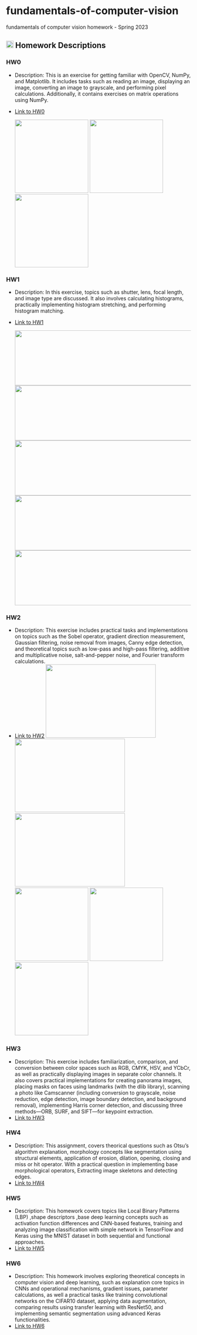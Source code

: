 # fundamentals-of-computer-vision
fundamentals of computer vision homework - Spring 2023

## <img width="20" height="20" src="https://img.icons8.com/ios/50/41b883/homework.png" alt="homework"/> Homework Descriptions
### HW0
- Description: This is an exercise for getting familiar with OpenCV, NumPy, and Matplotlib. It includes tasks such as reading an image, displaying an image, converting an image to grayscale, and performing pixel calculations. Additionally, it contains exercises on matrix operations using NumPy.
- [Link to HW0](https://github.com/nikimajidifard/fundamentals-of-computer-vision/tree/main/HW0)
  
  <img src="https://github.com/user-attachments/assets/3496a81c-3af6-46be-bc61-8316b07b3580" width="200" height="200"/>
  <img src="https://github.com/user-attachments/assets/057abdad-62ea-4662-9e07-95584067833c" width="200" height="200"/>
  <img src="https://github.com/user-attachments/assets/fbc0f8f1-f97b-4d81-84fa-2921a1f2160e" width="200" height="200"/>

### HW1
- Description: In this exercise, topics such as shutter, lens, focal length, and image type are discussed. It also involves calculating histograms, practically implementing histogram stretching, and performing histogram matching.
- [Link to HW1](https://github.com/nikimajidifard/fundamentals-of-computer-vision/tree/main/HW1)
  
  <img src="https://github.com/user-attachments/assets/5ac3944e-798e-4a1f-924d-db77e6a8caa6" width="550" height="150"/>
  <img src="https://github.com/user-attachments/assets/8f5c2f64-7dc5-4524-b67f-1bf5a28b4a68" width="550" height="150"/>
  <img src="https://github.com/user-attachments/assets/95d7ea5e-f4f1-4c3c-8468-4051024dba25" width="550" height="150"/>
  <img src="https://github.com/user-attachments/assets/e5a507f4-e06a-463b-8943-cc60ac9d6e42" width="550" height="150"/>
  <img src="https://github.com/user-attachments/assets/882990f7-b898-4de8-970e-72632168d503" width="550" height="150"/>
  
### HW2
- Description: This exercise includes practical tasks and implementations on topics such as the Sobel operator, gradient direction measurement, Gaussian filtering, noise removal from images, Canny edge detection, and theoretical topics such as low-pass and high-pass filtering, additive and multiplicative noise, salt-and-pepper noise, and Fourier transform calculations.
- [Link to HW2](https://github.com/nikimajidifard/fundamentals-of-computer-vision/tree/main/HW2)
  <img src="https://github.com/user-attachments/assets/ca5e2fd3-ec71-47ff-9046-bc55136c729a" width="300" height="200"/>
  <img src="https://github.com/user-attachments/assets/4552a267-87b0-4ea2-9e8e-22db23b97a86" width="300" height="200"/>
  <img src="https://github.com/user-attachments/assets/15a16930-181a-4d09-968f-b02c35d298e1" width="300" height="200"/>
  <img src="https://github.com/user-attachments/assets/15a16930-181a-4d09-968f-b02c35d298e1" width="200" height="200"/>
  <img src="https://github.com/user-attachments/assets/14cf7dc9-f529-4752-8e9a-e2678b786efd" width="200" height="200"/>
  <img src="https://github.com/user-attachments/assets/336c6177-880d-49b4-b644-682a8daea58d" width="200" height="200"/>
### HW3
- Description: This exercise includes familiarization, comparison, and conversion between color spaces such as RGB, CMYK, HSV, and YCbCr, as well as practically displaying images in separate color channels. It also covers practical implementations for creating panorama images, placing masks on faces using landmarks (with the dlib library), scanning a photo like Camscanner (including conversion to grayscale, noise reduction, edge detection, image boundary detection, and background removal), implementing Harris corner detection, and discussing three methods—ORB, SURF, and SIFT—for keypoint extraction.
- [Link to HW3](https://github.com/nikimajidifard/fundamentals-of-computer-vision/tree/main/HW3)

### HW4
- Description: This assignment, covers theorical questions such as Otsu’s algorithm explanation, morphology concepts like segmentation using structural elements, application of erosion, dilation, opening, closing and miss or hit operator. With a practical question in implementing base morphological operators, Extracting image skeletons and detecting edges.
- [Link to HW4](https://github.com/nikimajidifard/fundamentals-of-computer-vision/tree/main/HW4)

### HW5
- Description: This homework covers topics like Local Binary Patterns (LBP) ,shape descriptors ,base deep learning concepts such as activation function differences and CNN-based features,  training and analyzing image classification with simple network in TensorFlow and Keras using the MNIST dataset in both sequential and functional approaches. 
- [Link to HW5](https://github.com/nikimajidifard/fundamentals-of-computer-vision/tree/main/HW5)

### HW6
- Description: This homework involves exploring theoretical concepts in computer vision and deep learning, such as explanation core topics in CNNs and operational mechanisms, gradient issues, parameter calculations, as well a practical tasks like training convolutional networks on the CIFAR10 dataset, applying data augmentation, comparing results using transfer learning with ResNet50, and implementing semantic segmentation using advanced Keras functionalities.
- [Link to HW6](https://github.com/nikimajidifard/fundamentals-of-computer-vision/tree/main/HW6)





